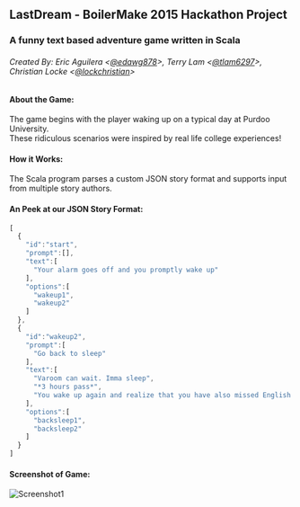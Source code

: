 ## LastDream - BoilerMake 2015 Hackathon Project
### A funny text based adventure game written in Scala  
###### Created By: Eric Aguilera <[@edawg878]>, Terry Lam <[@tlam6297]>, Christian Locke <[@lockchristian]>

#### About the Game:  
The game begins with the player waking up on a typical day at Purdoo University.  
These ridiculous scenarios were inspired by real life college experiences!  

#### How it Works:
The Scala program parses a custom JSON story format and supports input from multiple story authors.

#### An Peek at our JSON Story Format:
```javascript
[
  {
    "id":"start",
    "prompt":[],
    "text":[
      "Your alarm goes off and you promptly wake up"
    ],
    "options":[
      "wakeup1",
      "wakeup2"
    ]
  },
  {
    "id":"wakeup2",
    "prompt":[
      "Go back to sleep"
    ],
    "text":[
      "Varoom can wait. Imma sleep",
      "*3 hours pass*",
      "You wake up again and realize that you have also missed English 106 and CS 191"
    ],
    "options":[
      "backsleep1",
      "backsleep2"
    ]
  }
]
```

#### Screenshot of Game:
![Screenshot1](/../screenshots/src/main/resources/img/screen1.png?raw=true "Example Gameplay")

  [@edawg878]: <https://github.com/EDawg878>
  [@tlam6297]: <https://github.com/tlam6297>
  [@lockchristian]: <https://github.com/LockChristian>
